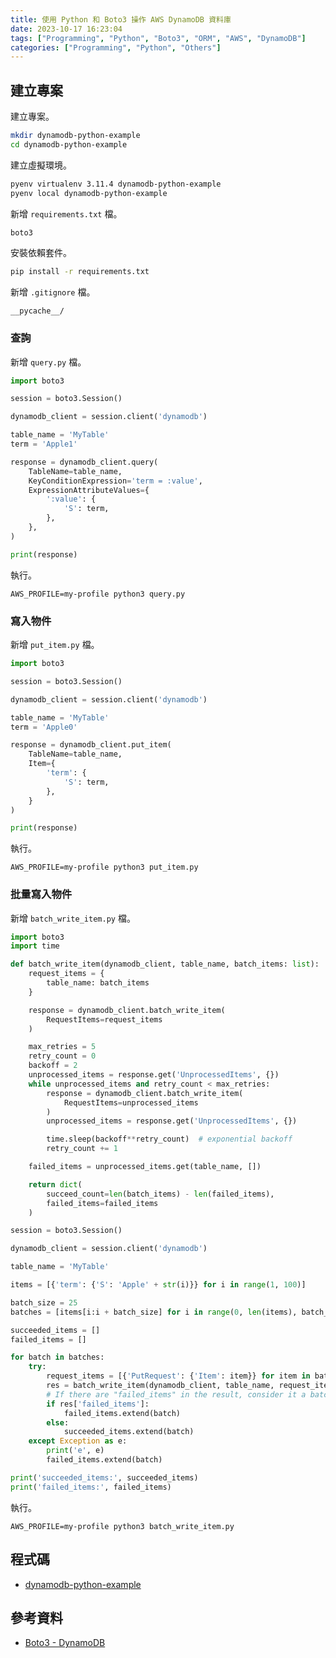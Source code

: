 ```yaml
---
title: 使用 Python 和 Boto3 操作 AWS DynamoDB 資料庫
date: 2023-10-17 16:23:04
tags: ["Programming", "Python", "Boto3", "ORM", "AWS", "DynamoDB"]
categories: ["Programming", "Python", "Others"]
---
```


## 建立專案

建立專案。

```bash
mkdir dynamodb-python-example
cd dynamodb-python-example
```

建立虛擬環境。

```bash
pyenv virtualenv 3.11.4 dynamodb-python-example
pyenv local dynamodb-python-example
```

新增 `requirements.txt` 檔。

```txt
boto3
```

安裝依賴套件。

```bash
pip install -r requirements.txt
```

新增 `.gitignore` 檔。

```env
__pycache__/
```

### 查詢

新增 `query.py` 檔。

```py
import boto3

session = boto3.Session()

dynamodb_client = session.client('dynamodb')

table_name = 'MyTable'
term = 'Apple1'

response = dynamodb_client.query(
    TableName=table_name,
    KeyConditionExpression='term = :value',
    ExpressionAttributeValues={
        ':value': {
            'S': term,
        },
    },
)

print(response)
```

執行。

```
AWS_PROFILE=my-profile python3 query.py
```

### 寫入物件

新增 `put_item.py` 檔。

```py
import boto3

session = boto3.Session()

dynamodb_client = session.client('dynamodb')

table_name = 'MyTable'
term = 'Apple0'

response = dynamodb_client.put_item(
    TableName=table_name,
    Item={
        'term': {
            'S': term,
        },
    }
)

print(response)
```

執行。

```
AWS_PROFILE=my-profile python3 put_item.py
```

### 批量寫入物件

新增 `batch_write_item.py` 檔。

```py
import boto3
import time

def batch_write_item(dynamodb_client, table_name, batch_items: list):
    request_items = {
        table_name: batch_items
    }

    response = dynamodb_client.batch_write_item(
        RequestItems=request_items
    )

    max_retries = 5
    retry_count = 0
    backoff = 2
    unprocessed_items = response.get('UnprocessedItems', {})
    while unprocessed_items and retry_count < max_retries:
        response = dynamodb_client.batch_write_item(
            RequestItems=unprocessed_items
        )
        unprocessed_items = response.get('UnprocessedItems', {})

        time.sleep(backoff**retry_count)  # exponential backoff
        retry_count += 1

    failed_items = unprocessed_items.get(table_name, [])

    return dict(
        succeed_count=len(batch_items) - len(failed_items),
        failed_items=failed_items
    )

session = boto3.Session()

dynamodb_client = session.client('dynamodb')

table_name = 'MyTable'

items = [{'term': {'S': 'Apple' + str(i)}} for i in range(1, 100)]

batch_size = 25
batches = [items[i:i + batch_size] for i in range(0, len(items), batch_size)]

succeeded_items = []
failed_items = []

for batch in batches:
    try:
        request_items = [{'PutRequest': {'Item': item}} for item in batch]
        res = batch_write_item(dynamodb_client, table_name, request_items)
        # If there are "failed_items" in the result, consider it a batch failure.
        if res['failed_items']:
            failed_items.extend(batch)
        else:
            succeeded_items.extend(batch)
    except Exception as e:
        print('e', e)
        failed_items.extend(batch)

print('succeeded_items:', succeeded_items)
print('failed_items:', failed_items)
```

執行。

```
AWS_PROFILE=my-profile python3 batch_write_item.py
```

## 程式碼

- [dynamodb-python-example](https://github.com/memochou1993/dynamodb-python-example)

## 參考資料

- [Boto3 - DynamoDB](https://boto3.amazonaws.com/v1/documentation/api/latest/reference/services/dynamodb.html)
